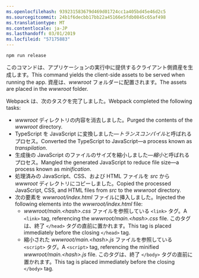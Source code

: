 ```yaml
---
ms.openlocfilehash: 939231583679d469d01724cc1a405bd45e46d2c5
ms.sourcegitcommit: 24b1f6decbb17bb22a45166e5fdb0845c65af498
ms.translationtype: MT
ms.contentlocale: ja-JP
ms.lasthandoff: 03/01/2019
ms.locfileid: "57175883"
---
```

```console
npm run release
```

<span data-ttu-id="829fe-101">このコマンドは、アプリケーションの実行中に提供するクライアント側資産を生成します。</span><span class="sxs-lookup"><span data-stu-id="829fe-101">This command yields the client-side assets to be served when running the app.</span></span> <span data-ttu-id="829fe-102">資産は、*wwwroot* フォルダーに配置されます。</span><span class="sxs-lookup"><span data-stu-id="829fe-102">The assets are placed in the *wwwroot* folder.</span></span>

<span data-ttu-id="829fe-103">Webpack は、次のタスクを完了しました。</span><span class="sxs-lookup"><span data-stu-id="829fe-103">Webpack completed the following tasks:</span></span>

* <span data-ttu-id="829fe-104">*wwwroot* ディレクトリの内容を消去しました。</span><span class="sxs-lookup"><span data-stu-id="829fe-104">Purged the contents of the *wwwroot* directory.</span></span>
* <span data-ttu-id="829fe-105">TypeScript を JavaScript に変換しました&mdash;*トランスコンパイル*と呼ばれるプロセス。</span><span class="sxs-lookup"><span data-stu-id="829fe-105">Converted the TypeScript to JavaScript&mdash;a process known as *transpilation*.</span></span>
* <span data-ttu-id="829fe-106">生成後の JavaScript のファイルのサイズを縮小しました&mdash;*縮小*と呼ばれるプロセス。</span><span class="sxs-lookup"><span data-stu-id="829fe-106">Mangled the generated JavaScript to reduce file size&mdash;a process known as *minification*.</span></span>
* <span data-ttu-id="829fe-107">処理済みの JavaScript、CSS、および HTML ファイルを *src* から *wwwroot* ディレクトリにコピーしました。</span><span class="sxs-lookup"><span data-stu-id="829fe-107">Copied the processed JavaScript, CSS, and HTML files from *src* to the *wwwroot* directory.</span></span>
* <span data-ttu-id="829fe-108">次の要素を *wwwroot/index.html* ファイルに挿入しました。</span><span class="sxs-lookup"><span data-stu-id="829fe-108">Injected the following elements into the *wwwroot/index.html* file:</span></span>
    * <span data-ttu-id="829fe-109">*wwwroot/main.\<hash\>.css* ファイルを参照している `<link>` タグ。</span><span class="sxs-lookup"><span data-stu-id="829fe-109">A `<link>` tag, referencing the *wwwroot/main.\<hash\>.css* file.</span></span> <span data-ttu-id="829fe-110">このタグは、終了 `</head>` タグの直前に置かれます。</span><span class="sxs-lookup"><span data-stu-id="829fe-110">This tag is placed immediately before the closing `</head>` tag.</span></span>
    * <span data-ttu-id="829fe-111">縮小された *wwwroot/main.\<hash\>.js* ファイルを参照している `<script>` タグ。</span><span class="sxs-lookup"><span data-stu-id="829fe-111">A `<script>` tag, referencing the minified *wwwroot/main.\<hash\>.js* file.</span></span> <span data-ttu-id="829fe-112">このタグは、終了 `</body>` タグの直前に置かれます。</span><span class="sxs-lookup"><span data-stu-id="829fe-112">This tag is placed immediately before the closing `</body>` tag.</span></span>
